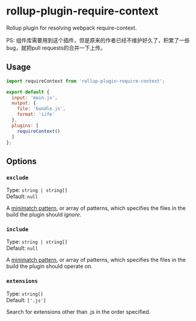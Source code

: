 # rollup-plugin-require-context

Rollup plugin for resolving webpack require-context.

PS: 组件库需要用到这个插件，但是原来的作者已经不维护好久了，积累了一些bug，就把pull requests的合并一下上传。

## Usage

```javascript
import requireContext from 'rollup-plugin-require-context';

export default {
  input: 'main.js',
  output: {
    file: 'bundle.js',
    format: 'iife'
  },
  plugins: [
    requireContext()
  ]
};
```

## Options

### `exclude`

Type: `string | string[]`<br>
Default: `null`

A [minimatch pattern](https://github.com/isaacs/minimatch), or array of patterns, which specifies the files in the build the plugin should _ignore_.

### `include`

Type: `string | string[]`<br>
Default: `null`

A [minimatch pattern](https://github.com/isaacs/minimatch), or array of patterns, which specifies the files in the build the plugin should operate on.

### `extensions`

Type: `string[]`<br>
Default: `['.js']`

Search for extensions other than .js in the order specified.